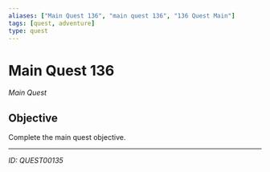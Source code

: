 ```yaml
---
aliases: ["Main Quest 136", "main quest 136", "136 Quest Main"]
tags: [quest, adventure]
type: quest
---
```


# Main Quest 136

*Main Quest*

## Objective
Complete the main quest objective.

---
*ID: QUEST00135*